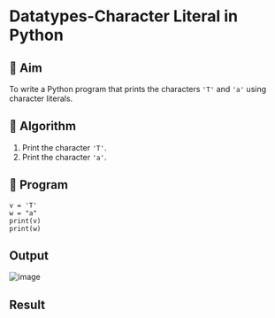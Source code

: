 # Datatypes-Character Literal in Python

## 🎯 Aim
To write a Python program that prints the characters `'T'` and `'a'` using character literals.

## 🧠 Algorithm
1. Print the character `'T'`.
2. Print the character `'a'`.

## 🧾 Program
```
v = 'T'
w = "a"
print(v)
print(w)
```
## Output
![image](https://github.com/user-attachments/assets/4a72c0dc-ccbb-4282-9436-5297c72f4105)

## Result
